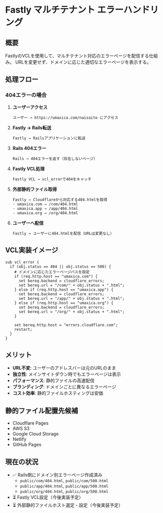 # Fastly マルチテナント エラーハンドリング

## 概要

FastlyのVCLを使用して、マルチテナント対応のエラーページを配信する仕組み。
URLを変更せず、ドメインに応じた適切なエラーページを表示する。

## 処理フロー

### 404エラーの場合

1. **ユーザーアクセス**
   ```
   ユーザー → https://umaxica.com/naisaito にアクセス
   ```

2. **Fastly → Rails転送**
   ```
   Fastly → Railsアプリケーションに転送
   ```

3. **Rails 404エラー**
   ```
   Rails → 404エラーを返す（存在しないページ）
   ```

4. **Fastly VCL処理**
   ```
   Fastly VCL → vcl_errorで404をキャッチ
   ```

5. **外部静的ファイル取得**
   ```
   Fastly → Cloudflareから対応する404.htmlを取得
   - umaxica.com → /com/404.html
   - umaxica.app → /app/404.html  
   - umaxica.org → /org/404.html
   ```

6. **ユーザーへ配信**
   ```
   Fastly → ユーザーに404.htmlを配信（URLは変更なし）
   ```

## VCL実装イメージ

```vcl
sub vcl_error {
  if (obj.status == 404 || obj.status == 500) {
    # ドメインに応じたエラーページパスを設定
    if (req.http.host == "umaxica.com") {
      set bereq.backend = cloudflare_errors;
      set bereq.url = "/com/" + obj.status + ".html";
    } else if (req.http.host == "umaxica.app") {
      set bereq.backend = cloudflare_errors;
      set bereq.url = "/app/" + obj.status + ".html";
    } else if (req.http.host == "umaxica.org") {
      set bereq.backend = cloudflare_errors;
      set bereq.url = "/org/" + obj.status + ".html";
    }
    
    set bereq.http.host = "errors.cloudflare.com";
    restart;
  }
}
```

## メリット

- **URL不変**: ユーザーのアドレスバーは元のURLのまま
- **独立性**: メインサイトダウン時でもエラーページは表示
- **パフォーマンス**: 静的ファイルの高速配信
- **ブランディング**: ドメインごとに異なるエラーページ
- **コスト効率**: 静的ファイルホスティングは安価

## 静的ファイル配置先候補

- Cloudflare Pages
- AWS S3
- Google Cloud Storage  
- Netlify
- GitHub Pages

## 現在の状況

- ✅ Rails側にドメイン別エラーページ作成済み
  - `public/com/404.html`, `public/com/500.html`
  - `public/app/404.html`, `public/app/500.html`
  - `public/org/404.html`, `public/org/500.html`
- ⏳ Fastly VCL設定（今後実装予定）
- ⏳ 外部静的ファイルホスト選定・設定（今後実装予定）